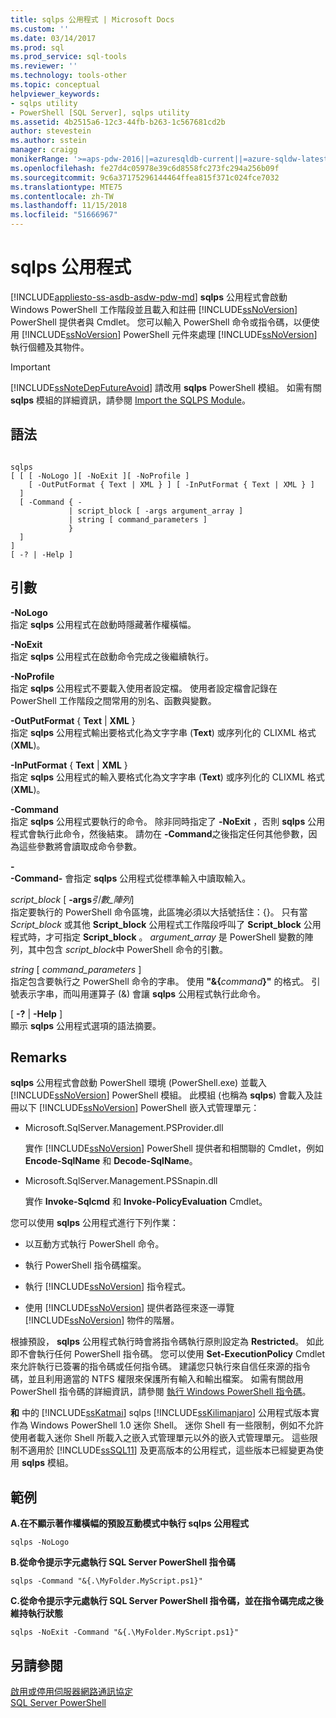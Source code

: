 ```yaml
---
title: sqlps 公用程式 | Microsoft Docs
ms.custom: ''
ms.date: 03/14/2017
ms.prod: sql
ms.prod_service: sql-tools
ms.reviewer: ''
ms.technology: tools-other
ms.topic: conceptual
helpviewer_keywords:
- sqlps utility
- PowerShell [SQL Server], sqlps utility
ms.assetid: 4b2515a6-12c3-44fb-b263-1c567681cd2b
author: stevestein
ms.author: sstein
manager: craigg
monikerRange: '>=aps-pdw-2016||=azuresqldb-current||=azure-sqldw-latest||>=sql-server-2016||=sqlallproducts-allversions||>=sql-server-linux-2017'
ms.openlocfilehash: fe27d4c05978e39c6d8558fc273fc294a256b09f
ms.sourcegitcommit: 9c6a37175296144464ffea815f371c024fce7032
ms.translationtype: MTE75
ms.contentlocale: zh-TW
ms.lasthandoff: 11/15/2018
ms.locfileid: "51666967"
---
```

# <a name="sqlps-utility"></a>sqlps 公用程式
[!INCLUDE[appliesto-ss-asdb-asdw-pdw-md](../includes/appliesto-ss-asdb-asdw-pdw-md.md)]
  **sqlps** 公用程式會啟動 Windows PowerShell 工作階段並且載入和註冊 [!INCLUDE[ssNoVersion](../includes/ssnoversion-md.md)] PowerShell 提供者與 Cmdlet。 您可以輸入 PowerShell 命令或指令碼，以便使用 [!INCLUDE[ssNoVersion](../includes/ssnoversion-md.md)] PowerShell 元件來處理 [!INCLUDE[ssNoVersion](../includes/ssnoversion-md.md)] 執行個體及其物件。  
  
> [!IMPORTANT]  
>  [!INCLUDE[ssNoteDepFutureAvoid](../includes/ssnotedepfutureavoid-md.md)] 請改用 **sqlps** PowerShell 模組。 如需有關 **sqlps** 模組的詳細資訊，請參閱 [Import the SQLPS Module](../relational-databases/scripting/import-the-sqlps-module.md)。  
  
## <a name="syntax"></a>語法  
  
```  
  
sqlps   
[ [ [ -NoLogo ][ -NoExit ][ -NoProfile ]  
    [ -OutPutFormat { Text | XML } ] [ -InPutFormat { Text | XML } ]  
  ]  
  [ -Command { -  
             | script_block [ -args argument_array ]  
             | string [ command_parameters ]  
             }  
  ]  
]  
[ -? | -Help ]  
```  
  
## <a name="arguments"></a>引數  
 **-NoLogo**  
 指定 **sqlps** 公用程式在啟動時隱藏著作權橫幅。  
  
 **-NoExit**  
 指定 **sqlps** 公用程式在啟動命令完成之後繼續執行。  
  
 **-NoProfile**  
 指定 **sqlps** 公用程式不要載入使用者設定檔。 使用者設定檔會記錄在 PowerShell 工作階段之間常用的別名、函數與變數。  
  
 **-OutPutFormat** { **Text** | **XML** }  
 指定 **sqlps** 公用程式輸出要格式化為文字字串 (**Text**) 或序列化的 CLIXML 格式 (**XML**)。  
  
 **-InPutFormat** { **Text** | **XML** }  
 指定 **sqlps** 公用程式的輸入要格式化為文字字串 (**Text**) 或序列化的 CLIXML 格式 (**XML**)。  
  
 **-Command**  
 指定 **sqlps** 公用程式要執行的命令。 除非同時指定了 **-NoExit** ，否則 **sqlps** 公用程式會執行此命令，然後結束。 請勿在 **-Command**之後指定任何其他參數，因為這些參數將會讀取成命令參數。  
  
 **-**  
 **-Command-** 會指定 **sqlps** 公用程式從標準輸入中讀取輸入。  
  
 *script_block* [ **-args**_引數\_陣列_]  
 指定要執行的 PowerShell 命令區塊，此區塊必須以大括號括住：{}。 只有當*Script_block* 或其他 **Script_block** 公用程式工作階段呼叫了 **Script_block** 公用程式時，才可指定 **Script_block** 。 *argument_array* 是 PowerShell 變數的陣列，其中包含 *script_block*中 PowerShell 命令的引數。  
  
 *string* [ *command_parameters* ]  
 指定包含要執行之 PowerShell 命令的字串。 使用 **"&{**_command_**}"** 的格式。 引號表示字串，而叫用運算子 (&) 會讓 **sqlps** 公用程式執行此命令。  
  
 [ **-?** | **-Help** ]  
 顯示 **sqlps** 公用程式選項的語法摘要。  
  
## <a name="remarks"></a>Remarks  
 **sqlps** 公用程式會啟動 PowerShell 環境 (PowerShell.exe) 並載入 [!INCLUDE[ssNoVersion](../includes/ssnoversion-md.md)] PowerShell 模組。 此模組 (也稱為 **sqlps**) 會載入及註冊以下 [!INCLUDE[ssNoVersion](../includes/ssnoversion-md.md)] PowerShell 嵌入式管理單元：  
  
-   Microsoft.SqlServer.Management.PSProvider.dll  
  
     實作 [!INCLUDE[ssNoVersion](../includes/ssnoversion-md.md)] PowerShell 提供者和相關聯的 Cmdlet，例如 **Encode-SqlName** 和 **Decode-SqlName**。  
  
-   Microsoft.SqlServer.Management.PSSnapin.dll  
  
     實作 **Invoke-Sqlcmd** 和 **Invoke-PolicyEvaluation** Cmdlet。  
  
 您可以使用 **sqlps** 公用程式進行下列作業：  
  
-   以互動方式執行 PowerShell 命令。  
  
-   執行 PowerShell 指令碼檔案。  
  
-   執行 [!INCLUDE[ssNoVersion](../includes/ssnoversion-md.md)] 指令程式。  
  
-   使用 [!INCLUDE[ssNoVersion](../includes/ssnoversion-md.md)] 提供者路徑來逐一導覽 [!INCLUDE[ssNoVersion](../includes/ssnoversion-md.md)] 物件的階層。  
  
 根據預設， **sqlps** 公用程式執行時會將指令碼執行原則設定為 **Restricted**。 如此即不會執行任何 PowerShell 指令碼。 您可以使用 **Set-ExecutionPolicy** Cmdlet 來允許執行已簽署的指令碼或任何指令碼。 建議您只執行來自信任來源的指令碼，並且利用適當的 NTFS 權限來保護所有輸入和輸出檔案。 如需有關啟用 PowerShell 指令碼的詳細資訊，請參閱 [執行 Windows PowerShell 指令碼](https://go.microsoft.com/fwlink/?LinkId=103166)。  
  
 **和** 中的 [!INCLUDE[ssKatmai](../includes/sskatmai-md.md)] sqlps [!INCLUDE[ssKilimanjaro](../includes/sskilimanjaro-md.md)] 公用程式版本實作為 Windows PowerShell 1.0 迷你 Shell。 迷你 Shell 有一些限制，例如不允許使用者載入迷你 Shell 所載入之嵌入式管理單元以外的嵌入式管理單元。 這些限制不適用於 [!INCLUDE[ssSQL11](../includes/sssql11-md.md)] 及更高版本的公用程式，這些版本已經變更為使用 **sqlps** 模組。  
  
## <a name="examples"></a>範例  
 **A.在不顯示著作權橫幅的預設互動模式中執行 sqlps 公用程式**  
  
```  
sqlps -NoLogo  
```  
  
 **B.從命令提示字元處執行 SQL Server PowerShell 指令碼**  
  
```  
sqlps -Command "&{.\MyFolder.MyScript.ps1}"  
```  
  
 **C.從命令提示字元處執行 SQL Server PowerShell 指令碼，並在指令碼完成之後維持執行狀態**  
  
```  
sqlps -NoExit -Command "&{.\MyFolder.MyScript.ps1}"  
```  
  
## <a name="see-also"></a>另請參閱  
 [啟用或停用伺服器網路通訊協定](../database-engine/configure-windows/enable-or-disable-a-server-network-protocol.md)   
 [SQL Server PowerShell](../relational-databases/scripting/sql-server-powershell.md)  
  
  
